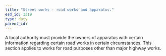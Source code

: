 ```yaml
---
title: "Street works - road works and apparatus."
esd_id: 1319
type: duty
parent_id:  
---
```


A local authority must provide the owners of apparatus with certain information regarding certain road works in certain circumstances.  This section applies to works for road purposes other than major highway works.

